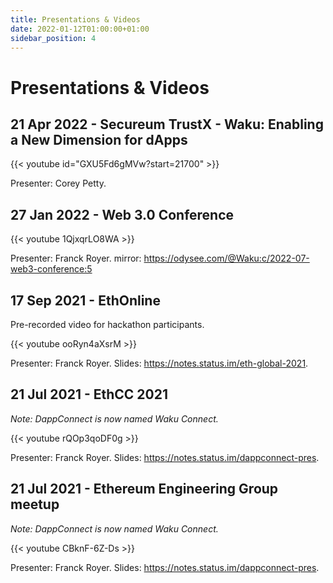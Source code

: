 ```yaml
---
title: Presentations & Videos
date: 2022-01-12T01:00:00+01:00
sidebar_position: 4 
---
```


# Presentations & Videos

## 21 Apr 2022 - Secureum TrustX - Waku: Enabling a New Dimension for dApps

{{< youtube id="GXU5Fd6gMVw?start=21700" >}} 

Presenter: Corey Petty.

## 27 Jan 2022 - Web 3.0 Conference

{{< youtube 1QjxqrLO8WA >}}

Presenter: Franck Royer.
mirror: https://odysee.com/@Waku:c/2022-07-web3-conference:5

## 17 Sep 2021 - EthOnline

Pre-recorded video for hackathon participants.

{{< youtube ooRyn4aXsrM >}}

Presenter: Franck Royer.
Slides: https://notes.status.im/eth-global-2021.

## 21 Jul 2021 - EthCC 2021

_Note: DappConnect is now named Waku Connect._

{{< youtube rQOp3qoDF0g >}}

Presenter: Franck Royer.
Slides: https://notes.status.im/dappconnect-pres.

## 21 Jul 2021 - Ethereum Engineering Group meetup

_Note: DappConnect is now named Waku Connect._

{{< youtube CBknF-6Z-Ds >}}

Presenter: Franck Royer.
Slides: https://notes.status.im/dappconnect-pres.
